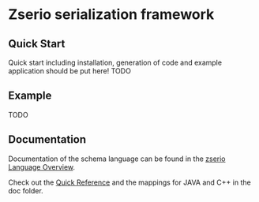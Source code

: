 # Zserio serialization framework

## Quick Start

Quick start including installation, generation of code and example application should be put here!
TODO
## Example

TODO

## Documentation

Documentation of the schema language can be found in the [zserio Language Overview](doc/zserioLanguageOverview.md).

Check out the [Quick Reference](doc/zserioQuickReference.md) and the mappings for JAVA and C++ in the doc folder.
